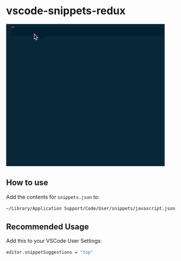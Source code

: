 # vscode-snippets-redux

![Demo](./demo.gif)

## How to use

Add the contents for `snippets.json` to:

```bash
~/Library/Application Support/Code/User/snippets/javascript.json
```

## Recommended Usage

Add this to your VSCode User Settings:

```bash
editor.snippetSuggestions = "top"
```
